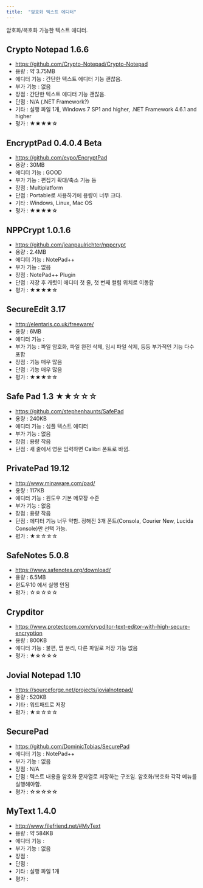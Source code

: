 ```yaml
---
title:  "암호화 텍스트 에디터"
---
```


암호화/복호화 가능한 텍스트 에디터.

## Crypto Notepad 1.6.6
- https://github.com/Crypto-Notepad/Crypto-Notepad
- 용량 : 약 3.75MB
- 에디터 기능 : 간단한 텍스트 에디터 기능 괜찮음.
- 부가 기능 : 없음
- 장점 : 간단한 텍스트 에디터 기능 괜찮음.
- 단점 : N/A (.NET Framework?)
- 기타 : 실행 파일 1개, Windows 7 SP1 and higher, .NET Framework 4.6.1 and higher
- 평가 : ★★★★☆

## EncryptPad 0.4.0.4 Beta
- https://github.com/evpo/EncryptPad
- 용량 : 30MB
- 에디터 기능 : GOOD
- 부가 기능 : 편집기 확대/축소 기능 등
- 장점 : Multiplatform
- 단점 : Portable로 사용하기에 용량이 너무 크다.
- 기타 : Windows, Linux, Mac OS
- 평가 : ★★★★☆

## NPPCrypt 1.0.1.6
- https://github.com/jeanpaulrichter/nppcrypt
- 용량 : 2.4MB
- 에디터 기능 : NotePad++
- 부가 기능 : 없음
- 장점 : NotePad++ Plugin
- 단점 : 저장 후 캐럿이 에디터 첫 줄, 첫 번째 컬럼 위치로 이동함
- 평가 : ★★★★☆

## SecureEdit 3.17
- http://elentaris.co.uk/freeware/
- 용량 : 6MB
- 에디터 기능 : 
- 부가 기능 : 파일 암호화, 파일 완전 삭제, 임시 파일 삭제, 등등 부가적인 기능 다수 포함
- 장점 : 기능 매우 많음
- 단점 : 기능 매우 많음
- 평가 : ★★★☆☆

## Safe Pad 1.3 ★★☆☆☆
- https://github.com/stephenhaunts/SafePad
- 용량 : 240KB
- 에디터 기능 : 심플 텍스트 에디터
- 부가 기능 : 없음
- 장점 : 용량 작음
- 단점 : 새 줄에서 영문 입력하면 Calibri 폰트로 바뀜.

## PrivatePad 19.12
- http://www.minaware.com/pad/
- 용량 : 117KB
- 에디터 기능 : 윈도우 기본 메모장 수준
- 부가 기능 : 없음
- 장점 : 용량 작음
- 단점 : 에디터 기능 너무 약함. 정해진 3개 폰트(Consola, Courier New, Lucida Console)만 선택 가능.
- 평가 : ★☆☆☆☆

## SafeNotes 5.0.8
- https://www.safenotes.org/download/
- 용량 : 6.5MB
- 윈도우10 에서 실행 안됨
- 평가 : ☆☆☆☆☆

## Crypditor
- https://www.protectcom.com/crypditor-text-editor-with-high-secure-encryption
- 용량 : 800KB
- 에디터 기능 : 불편, 탭 분리, 다른 파일로 저장 기능 없음
- 평가 : ★☆☆☆☆

## Jovial Notepad 1.10
- https://sourceforge.net/projects/jovialnotepad/
- 용량 : 520KB
- 기타 : 워드패드로 저장
- 평가 : ★☆☆☆☆

## SecurePad
- https://github.com/DominicTobias/SecurePad
- 에디터 기능 : NotePad++
- 부가 기능 : 없음
- 장점 : N/A
- 단점 : 텍스트 내용을 암호화 문자열로 저장하는 구조임. 암호화/복호화 각각 메뉴를 실행해야함.
- 평가 : ☆☆☆☆☆

## MyText 1.4.0
- http://www.filefriend.net/#MyText
- 용량 : 약 584KB
- 에디터 기능 : 
- 부가 기능 : 없음
- 장점 : 
- 단점 : 
- 기타 : 실행 파일 1개
- 평가 : 
